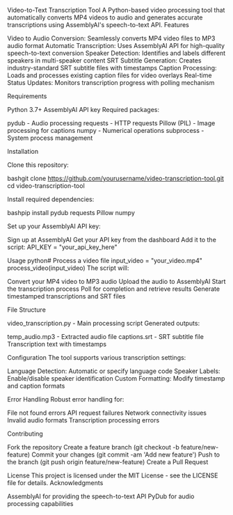 Video-to-Text Transcription Tool
A Python-based video processing tool that automatically converts MP4 videos to audio and generates accurate transcriptions using AssemblyAI's speech-to-text API.
Features

Video to Audio Conversion: Seamlessly converts MP4 video files to MP3 audio format
Automatic Transcription: Uses AssemblyAI API for high-quality speech-to-text conversion
Speaker Detection: Identifies and labels different speakers in multi-speaker content
SRT Subtitle Generation: Creates industry-standard SRT subtitle files with timestamps
Caption Processing: Loads and processes existing caption files for video overlays
Real-time Status Updates: Monitors transcription progress with polling mechanism

Requirements

Python 3.7+
AssemblyAI API key
Required packages:

pydub - Audio processing
requests - HTTP requests
Pillow (PIL) - Image processing for captions
numpy - Numerical operations
subprocess - System process management



Installation

Clone this repository:

bashgit clone https://github.com/yourusername/video-transcription-tool.git
cd video-transcription-tool

Install required dependencies:

bashpip install pydub requests Pillow numpy

Set up your AssemblyAI API key:

Sign up at AssemblyAI
Get your API key from the dashboard
Add it to the script: API_KEY = "your_api_key_here"



Usage
python# Process a video file
input_video = "your_video.mp4"
process_video(input_video)
The script will:

Convert your MP4 video to MP3 audio
Upload the audio to AssemblyAI
Start the transcription process
Poll for completion and retrieve results
Generate timestamped transcriptions and SRT files

File Structure

video_transcription.py - Main processing script
Generated outputs:

temp_audio.mp3 - Extracted audio file
captions.srt - SRT subtitle file
Transcription text with timestamps



Configuration
The tool supports various transcription settings:

Language Detection: Automatic or specify language code
Speaker Labels: Enable/disable speaker identification
Custom Formatting: Modify timestamp and caption formats

Error Handling
Robust error handling for:

File not found errors
API request failures
Network connectivity issues
Invalid audio formats
Transcription processing errors

Contributing

Fork the repository
Create a feature branch (git checkout -b feature/new-feature)
Commit your changes (git commit -am 'Add new feature')
Push to the branch (git push origin feature/new-feature)
Create a Pull Request

License
This project is licensed under the MIT License - see the LICENSE file for details.
Acknowledgments

AssemblyAI for providing the speech-to-text API
PyDub for audio processing capabilities
